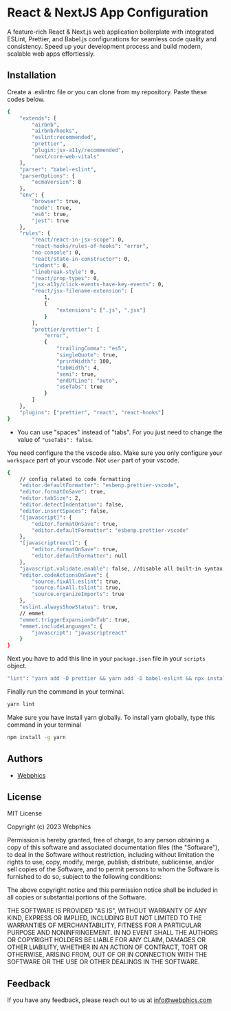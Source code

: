 # React & NextJS App Configuration

A feature-rich React & Next.js web application boilerplate with integrated ESLint, Prettier, and Babel.js configurations for seamless code quality and consistency. Speed up your development process and build modern, scalable web apps effortlessly.

## Installation

Create a .eslintrc file or you can clone from my repository. Paste these codes below.

```bash
{
	"extends": [
		"airbnb",
		"airbnb/hooks",
		"eslint:recommended",
		"prettier",
		"plugin:jsx-a11y/recommended",
		"next/core-web-vitals"
	],
	"parser": "babel-eslint",
	"parserOptions": {
		"ecmaVersion": 8
	},
	"env": {
		"browser": true,
		"node": true,
		"es6": true,
		"jest": true
	},
	"rules": {
		"react/react-in-jsx-scope": 0,
		"react-hooks/rules-of-hooks": "error",
		"no-console": 0,
		"react/state-in-constructor": 0,
		"indent": 0,
		"linebreak-style": 0,
		"react/prop-types": 0,
		"jsx-a11y/click-events-have-key-events": 0,
		"react/jsx-filename-extension": [
			1,
			{
				"extensions": [".js", ".jsx"]
			}
		],
		"prettier/prettier": [
			"error",
			{
				"trailingComma": "es5",
				"singleQuote": true,
				"printWidth": 100,
				"tabWidth": 4,
				"semi": true,
				"endOfLine": "auto",
				"useTabs": true
			}
		]
	},
	"plugins": ["prettier", "react", "react-hooks"]
}
```

- You can use "spaces" instead of "tabs". For you just need to change the value of `"useTabs": false`.

You need configure the the vscode also. Make sure you only configure your `workspace` part of your vscode. Not `user` part of your vscode.

```bash
{
	// config related to code formatting
	"editor.defaultFormatter": "esbenp.prettier-vscode",
	"editor.formatOnSave": true,
	"editor.tabSize": 2,
	"editor.detectIndentation": false,
	"editor.insertSpaces": false,
	"[javascript]": {
		"editor.formatOnSave": true,
		"editor.defaultFormatter": "esbenp.prettier-vscode"
	},
	"[javascriptreact]": {
		"editor.formatOnSave": true,
		"editor.defaultFormatter": null
	},
	"javascript.validate.enable": false, //disable all built-in syntax checking
	"editor.codeActionsOnSave": {
		"source.fixAll.eslint": true,
		"source.fixAll.tslint": true,
		"source.organizeImports": true
	},
	"eslint.alwaysShowStatus": true,
	// emmet
	"emmet.triggerExpansionOnTab": true,
	"emmet.includeLanguages": {
		"javascript": "javascriptreact"
	}
}
```

Next you have to add this line in your `package.json` file in your `scripts` object.

```bash
"lint": "yarn add -D prettier && yarn add -D babel-eslint && npx install-peerdeps --dev eslint-config-airbnb && yarn add -D eslint-config-prettier eslint-plugin-prettier"
```

Finally run the command in your terminal.

```bash
yarn lint
```

Make sure you have install yarn globally. To install yarn globally, type this command in your terminal

```bash
npm install -g yarn
```

## Authors

- [Webphics](https://webphics.com/)

## License

MIT License

Copyright (c) 2023 Webphics

Permission is hereby granted, free of charge, to any person obtaining a copy
of this software and associated documentation files (the "Software"), to deal
in the Software without restriction, including without limitation the rights
to use, copy, modify, merge, publish, distribute, sublicense, and/or sell
copies of the Software, and to permit persons to whom the Software is
furnished to do so, subject to the following conditions:

The above copyright notice and this permission notice shall be included in all
copies or substantial portions of the Software.

THE SOFTWARE IS PROVIDED "AS IS", WITHOUT WARRANTY OF ANY KIND, EXPRESS OR
IMPLIED, INCLUDING BUT NOT LIMITED TO THE WARRANTIES OF MERCHANTABILITY,
FITNESS FOR A PARTICULAR PURPOSE AND NONINFRINGEMENT. IN NO EVENT SHALL THE
AUTHORS OR COPYRIGHT HOLDERS BE LIABLE FOR ANY CLAIM, DAMAGES OR OTHER
LIABILITY, WHETHER IN AN ACTION OF CONTRACT, TORT OR OTHERWISE, ARISING FROM,
OUT OF OR IN CONNECTION WITH THE SOFTWARE OR THE USE OR OTHER DEALINGS IN THE
SOFTWARE.

## Feedback

If you have any feedback, please reach out to us at info@webphics.com
